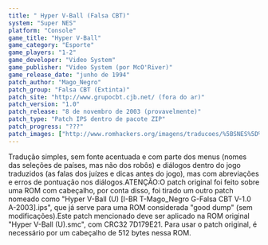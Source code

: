 ```yaml
---
title: " Hyper V-Ball (Falsa CBT)"
system: "Super NES"
platform: "Console"
game_title: "Hyper V-Ball"
game_category: "Esporte"
game_players: "1-2"
game_developer: "Video System"
game_publisher: "Video System (por McO'River)"
game_release_date: "junho de 1994"
patch_author: "Mago_Negro"
patch_group: "Falsa CBT (Extinta)"
patch_site: "http://www.grupocbt.cjb.net/ (fora do ar)"
patch_version: "1.0"
patch_release: "8 de novembro de 2003 (provavelmente)"
patch_type: "Patch IPS dentro de pacote ZIP"
patch_progress: "???"
patch_images: ["http://www.romhackers.org/imagens/traducoes/%5BSNES%5D%20Hyper%20V-Ball%20-%20Falsa%20CBT%20-%201.png","http://www.romhackers.org/imagens/traducoes/%5BSNES%5D%20Hyper%20V-Ball%20-%20Falsa%20CBT%20-%202.png","http://www.romhackers.org/imagens/traducoes/%5BSNES%5D%20Hyper%20V-Ball%20-%20Falsa%20CBT%20-%203.png"]
---
```

Tradução simples, sem fonte acentuada e com parte dos menus (nomes das seleções de países, mas não dos robôs) e diálogos dentro do jogo traduzidos (as falas dos juízes e dicas antes do jogo), mas com abreviações e erros de pontuação nos diálogos.ATENÇÃO:O patch original foi feito sobre uma ROM com cabeçalho, por conta disso, foi tirado um outro patch nomeado como "Hyper V-Ball (U) [I-BR T-Mago_Negro G-Falsa CBT V-1.0 A-2003].ips", que já serve para uma ROM considerada "good dump" (sem modificações).Este patch mencionado deve ser aplicado na ROM original "Hyper V-Ball (U).smc", com CRC32 7D179E21. Para usar o patch original, é necessário por um cabeçalho de 512 bytes nessa ROM.